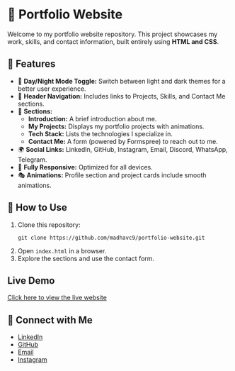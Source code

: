 <!DOCTYPE html>
<html>
<body>
    <h1>🚀 Portfolio Website</h1>
    <p>Welcome to my portfolio website repository. This project showcases my work, skills, and contact information, built entirely using <strong>HTML and CSS</strong>.</p>
    <h2>🌟 Features</h2>
    <ul>
        <li>🔄 <strong>Day/Night Mode Toggle:</strong> Switch between light and dark themes for a better user experience.</li>
        <li>📌 <strong>Header Navigation:</strong> Includes links to Projects, Skills, and Contact Me sections.</li>
        <li>📝 <strong>Sections:</strong>
            <ul>
                <li><strong>Introduction:</strong> A brief introduction about me.</li>
                <li><strong>My Projects:</strong> Displays my portfolio projects with animations.</li>
                <li><strong>Tech Stack:</strong> Lists the technologies I specialize in.</li>
                <li><strong>Contact Me:</strong> A form (powered by Formspree) to reach out to me.</li>
            </ul>
        </li>
        <li>🌍 <strong>Social Links:</strong> LinkedIn, GitHub, Instagram, Email, Discord, WhatsApp, Telegram.</li>
        <li>📱 <strong>Fully Responsive:</strong> Optimized for all devices.</li>
        <li>🎭 <strong>Animations:</strong> Profile section and project cards include smooth animations.</li>
    </ul>
    <h2>🚀 How to Use</h2>
    <ol>
        <li>Clone this repository:</li>
        <pre><code>git clone https://github.com/madhavc9/portfolio-website.git</code></pre>
        <li>Open <code>index.html</code> in a browser.</li>
        <li>Explore the sections and use the contact form.</li>
    </ol>
    <h2>Live Demo</h2>
    <p><a href="https://yourwebsite.com" target="_blank">Click here to view the live website</a></p>
    <h2>🤝 Connect with Me</h2>
    <ul>
        <li><a href="https://linkedin.com/in/madhavc9" target="_blank">LinkedIn</a></li>
        <li><a href="https://github.com/madhavc9" target="_blank">GitHub</a></li>
        <li><a href="mailto:madhav@example.com">Email</a></li>
        <li><a href="https://instagram.com/madhavc9">Instagram</a></li>
    </ul>
</body>
</html>
